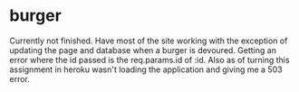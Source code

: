 # burger

Currently not finished. Have most of the site working with the exception of updating the page and database when a burger is devoured. Getting an error where the id passed is the req.params.id of :id. Also as of turning this assignment in heroku wasn't loading the application and giving me a 503 error.